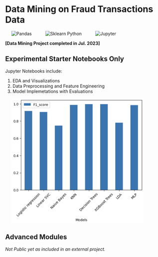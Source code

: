 # Data Mining on Fraud Transactions Data
<div>
    <img height=100 src="https://cdn.svgporn.com/logos/pandas-icon.svg" alt="Pandas" title="Pandas" hspace=20 />
    <img height=100 src="https://cdn.sanity.io/images/kuana2sp/production-main/f693dd79628fbdfa9bb751af7b1ea9888dfb2aee-2152x864.webp" alt="Sklearn Python" title="Sklearn Python" hspace=20 />
    <img height=100 src="https://cdn.svgporn.com/logos/jupyter.svg" alt="Jupyter" title="Jupyter" hspace=20 />
</div>

</hr>

**[Data Mining Project completed in Jul. 2023]**

## Experimental Starter Notebooks Only
Jupyter Notebooks include:
1. EDA and Visualizations
2. Data Preprocessing and Feature Engineering
3. Model Implemetations with Evaluations
<div>
    <img height=400 src="assets/image.png" alt="Model Accuracy Comparison" title="Model Accuracy Comparison" hspace=20 />
</div>

## Advanced Modules
*Not Public yet as included in an external project.*
